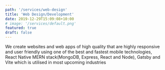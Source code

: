 ```yaml
---
path: '/services/web-design'
title: 'Web Design/Development'
date: 2019-12-29T15:09:08+10:00
# image: '/services/default.png'
featured: true
draft: false
---
```


We create websites and web apps of high quality that are highly responsive and user friendly using one of the best and fastest mobile technologies, React Native MERN stack(MongoDB, Express, React and Node), Gatsby and Vite which is utilised in most upcoming industries

